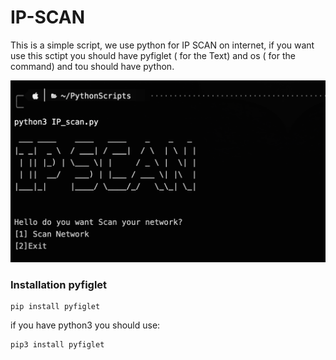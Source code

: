 # IP-SCAN
This is a simple script, we use python for IP SCAN on internet, if you want use this sctipt you should have pyfiglet ( for the Text) and os ( for the command) and tou should have python.


<img src="https://github.com/lfazioli/IP-SCAN/blob/main/IP_SCANimg.png?raw=true">

### Installation pyfiglet
```
pip install pyfiglet

```

if you have python3 you should use: 
```
pip3 install pyfiglet

```
